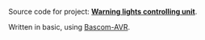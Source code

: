 Source code for project: **[Warning lights controlling unit](http://uctrl.net/projects/119/avr/warning-lights-controlling-unit)**.

Written in basic, using [Bascom-AVR](http://www.mcselec.com/).
